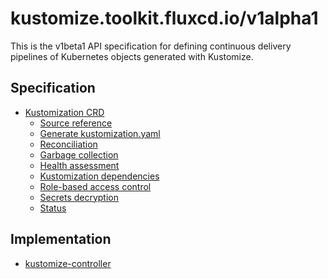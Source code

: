 # kustomize.toolkit.fluxcd.io/v1alpha1

This is the v1beta1 API specification for defining continuous delivery pipelines
of Kubernetes objects generated with Kustomize.

## Specification

- [Kustomization CRD](kustomization.md)
    + [Source reference](kustomization.md#source-reference)
    + [Generate kustomization.yaml](kustomization.md#generate-kustomizationyaml)
    + [Reconciliation](kustomization.md#reconciliation)
    + [Garbage collection](kustomization.md#garbage-collection)
    + [Health assessment](kustomization.md#health-assessment)
    + [Kustomization dependencies](kustomization.md#kustomization-dependencies)
    + [Role-based access control](kustomization.md#role-based-access-control)
    + [Secrets decryption](kustomization.md#secrets-decryption)
    + [Status](kustomization.md#status)

## Implementation

* [kustomize-controller](https://github.com/fluxcd/kustomize-controller/)
